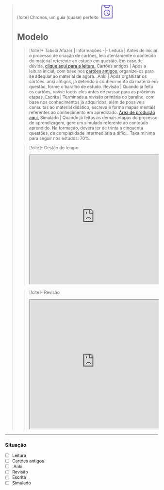 > [!cite] Chronos, um guia (quase) perfeito
> ![image](.attachments/b2fd7590c0525b35c9718d836807c55484cd9317.svg) 
> # Modelo
> >  [!cite]+ Tabela
> >  Afazer | Informações
> > -|-
> > Leitura | Antes de iniciar o processo de criação de cartões, leia atentamente o conteúdo do material referente ao estudo em questão. Em caso de dúvida, [clique aqui para a leitura.]()
> > Cartões antigos | Após a leitura inicial, com base nos [cartões antigos](), organize-os para se adequar ao material de agora. 
> > .Anki | Após organizar os cartões .anki antigos, já detendo o conhecimento da matéria em questão, forme o baralho de estudo. 
> > Revisão | Quando já feito os cartões, revise todos eles antes de passar para as próximas etapas. 
> > Escrita | Terminada a revisão primária do baralho, com base nos conhecimentos já adquiridos, além de possíveis consultas ao material didático, escreva e forma mapas mentais referentes ao conhecimento em apredizado. [Área de produção aqui.]() 
> > Simulado | Quando já feitas as demais etapas do processo de aprendizagem, gere um simulado referente ao conteúdo aprendido. Na formação, deverá ter de trinta a cinquenta questões, de complexidade intermediária a difícil. Taxa mínima para seguir nos estudos: 70%.
>
> > [!cite]- Gestão de tempo
> > 
> > <iframe
> >  src="https://efzevios.github.io/Spork/Porcento_2.html"
> >  style="width:100%;height:auto;aspect-ratio:1/1"
> >  scrolling="no">
> > </iframe>
>
> > [!cite]- Revisão
> > <iframe
> > src="https://efzevios.github.io/Spork/Matriz%20de%20ciclo%20revisional.html"
> > style="width:100%;height:auto;aspect-ratio:1/1"
> > scrolling="no">
> >   </iframe>
  ---
### Situação
- [ ] Leitura
- [ ] Cartões antigos
- [ ] .Anki
- [ ] Revisão
- [ ] Escrita
- [ ] Simulado